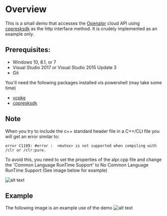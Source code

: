 # Overview
This is a small demo that accesses the [Openalpr](https://www.openalpr.com/) cloud API using [cppresksdk](https://github.com/Microsoft/cpprestsdk) as the http interface method. It is crudely implemented as an example only.

## Prerequisites:
- Windows 10, 8.1, or 7
- Visual Studio 2017 or Visual Studio 2015 Update 3
- Git

You'll need the following packages installed vis powershell (may take some time)
- [vcpkg](https://github.com/Microsoft/vcpkg)
- [cppresksdk](https://github.com/Microsoft/cpprestsdk)

## Note
When you try to include the c++ standard <mutex> header file in a C++/CLI file you will get an error similar to:
```
error C1189: #error :  <mutex> is not supported when compiling with /clr or /clr:pure.
```
To avoid this, you need to set the properties of the alpr.cpp file and change the 'Common Language RunTime Support' to No Common Language RunTime Support (See image below for example)

![alt text](https://github.com/pjvance/OpenAlpr_Forms_Demo/blob/master/alpr_cpp_properties.png)

## Example
The following image is an example use of the demo
![alt text](https://github.com/pjvance/OpenAlpr_Forms_Demo/blob/master/2018-03-30.png)
